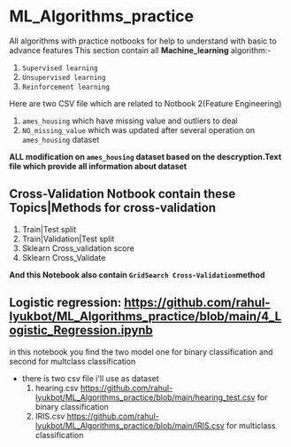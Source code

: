 # ML_Algorithms_practice
All algorithms with practice notbooks for help to understand with basic to advance features
This section contain all **Machine_learning** algorithm:-
  1. `Supervised learning`
  2. `Unsupervised learning`
  3. `Reinforcement learning`

Here are two CSV file which are related to Notbook 2(Feature Engineering)
  1. `ames_housing` which have missing value and outliers to deal
  2. `NO_missing_value` which was updated after several operation on `ames_housing` dataset

**ALL modification on `ames_housing` dataset based on the descryption.Text file which provide all information about dataset**

## Cross-Validation Notbook contain these Topics|Methods for cross-validation
  1. Train|Test split
  2. Train|Validation|Test split
  3. Sklearn Cross_validation score
  4. Sklearn Cross_Validate

**And this Notebook also contain `GridSearch Cross-Validation`method**


## Logistic regression:   https://github.com/rahul-lyukbot/ML_Algorithms_practice/blob/main/4_Logistic_Regression.ipynb
in this notebook you find the two model one for binary classification and second for multclass classification
  * there is two csv file i'll use as dataset
    1. hearing.csv https://github.com/rahul-lyukbot/ML_Algorithms_practice/blob/main/hearing_test.csv for binary classification
    2. IRIS.csv  https://github.com/rahul-lyukbot/ML_Algorithms_practice/blob/main/IRIS.csv for multiclass classification
